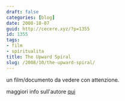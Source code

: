 ```yaml
---
draft: false
categories: [blog]
date: 2008-10-07
guid: http://cecere.xyz/?p=1355
id: 1355
tags:
- film
- spiritualita
title: The Upward Spiral
slug: /2008/10/the-upward-spiral/
---
```


un film/documento da vedere con attenzione.

maggiori info sull'autore [qui](http://www.chrysalischarterschool.com/Paul/Paul/HOPE.html)